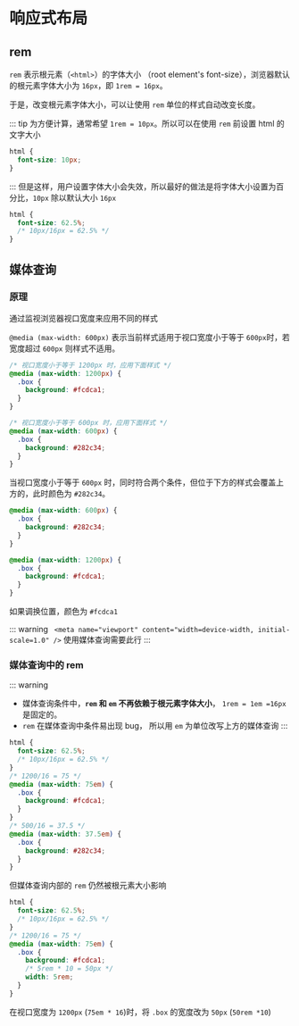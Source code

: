 # 响应式布局

## rem

`rem` 表示根元素（`<html>`）的字体大小 （root element's font-size），浏览器默认的根元素字体大小为 `16px`，即 `1rem = 16px`。

于是，改变根元素字体大小，可以让使用 `rem` 单位的样式自动改变长度。

::: tip
为方便计算，通常希望 `1rem = 10px`。所以可以在使用 `rem` 前设置 html 的文字大小

```css
html {
  font-size: 10px;
}
```

:::
但是这样，用户设置字体大小会失效，所以最好的做法是将字体大小设置为百分比，`10px` 除以默认大小 `16px`

```css
html {
  font-size: 62.5%;
  /* 10px/16px = 62.5% */
}
```

## 媒体查询

### 原理

通过监视浏览器视口宽度来应用不同的样式

`@media (max-width: 600px)` 表示当前样式适用于视口宽度小于等于 `600px`时，若宽度超过 `600px` 则样式不适用。

```css
/* 视口宽度小于等于 1200px 时，应用下面样式 */
@media (max-width: 1200px) {
  .box {
    background: #fcdca1;
  }
}

/* 视口宽度小于等于 600px 时，应用下面样式 */
@media (max-width: 600px) {
  .box {
    background: #282c34;
  }
}
```

当视口宽度小于等于 `600px` 时，同时符合两个条件，但位于下方的样式会覆盖上方的，此时颜色为 `#282c34`。

```css
@media (max-width: 600px) {
  .box {
    background: #282c34;
  }
}

@media (max-width: 1200px) {
  .box {
    background: #fcdca1;
  }
}
```

如果调换位置，颜色为 `#fcdca1`

::: warning
` <meta name="viewport" content="width=device-width, initial-scale=1.0" />` 使用媒体查询需要此行
:::

### 媒体查询中的 rem

::: warning

- 媒体查询条件中，**`rem` 和 `em` 不再依赖于根元素字体大小**， `1rem = 1em =16px` 是固定的。
- `rem` 在媒体查询中条件易出现 bug， 所以用 `em` 为单位改写上方的媒体查询
  :::

```css
html {
  font-size: 62.5%;
  /* 10px/16px = 62.5% */
}
/* 1200/16 = 75 */
@media (max-width: 75em) {
  .box {
    background: #fcdca1;
  }
}
/* 500/16 = 37.5 */
@media (max-width: 37.5em) {
  .box {
    background: #282c34;
  }
}
```

但媒体查询内部的 `rem` 仍然被根元素大小影响

```css
html {
  font-size: 62.5%;
  /* 10px/16px = 62.5% */
}
/* 1200/16 = 75 */
@media (max-width: 75em) {
  .box {
    background: #fcdca1;
    /* 5rem * 10 = 50px */
    width: 5rem;
  }
}
```

在视口宽度为 `1200px` (`75em * 16`)时，将 `.box` 的宽度改为 `50px` (`50rem *10`)
